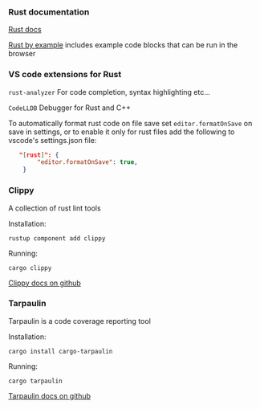 
### Rust documentation

[Rust docs](https://www.rust-lang.org/learn)

[Rust by example](https://doc.rust-lang.org/stable/rust-by-example) includes example code blocks that can be run in the browser

### VS code extensions for Rust

`rust-analyzer`   For code completion, syntax highlighting etc...  

`CodeLLDB`   Debugger for Rust and C++  

To automatically format rust code on file save set `editor.formatOnSave` on save in settings, or to enable it only for rust files add the following to vscode's settings.json file:
```json
   "[rust]": {
        "editor.formatOnSave": true,
    }
```

### Clippy
A collection of rust lint tools

Installation:
```
rustup component add clippy
```
Running:
```
cargo clippy
```
[Clippy docs on github](https://github.com/rust-lang/rust-clippy)


### Tarpaulin
Tarpaulin is a code coverage reporting tool

Installation:
```
cargo install cargo-tarpaulin
```
Running:
```
cargo tarpaulin
```
[Tarpaulin docs on github](https://github.com/xd009642/tarpaulin)



